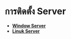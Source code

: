 # การติดตั้ง Server

  * [**Window Server**](http://www.smlaccount.com/manual/?page_id=477)
  * [**Linuk Server**](http://www.smlaccount.com/manual/?page_id=481)



